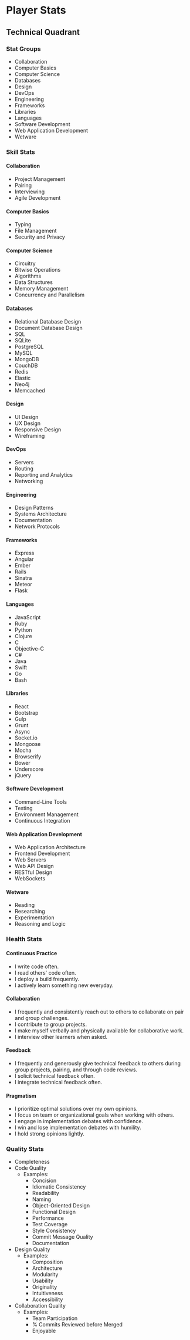 # Player Stats

## Technical Quadrant

### Stat Groups

- Collaboration
- Computer Basics
- Computer Science
- Databases
- Design
- DevOps
- Engineering
- Frameworks
- Libraries
- Languages
- Software Development
- Web Application Development
- Wetware

### Skill Stats

#### Collaboration
- Project Management
- Pairing
- Interviewing
- Agile Development

#### Computer Basics
- Typing
- File Management
- Security and Privacy

#### Computer Science
- Circuitry
- Bitwise Operations
- Algorithms
- Data Structures
- Memory Management
- Concurrency and Parallelism

#### Databases
- Relational Database Design
- Document Database Design
- SQL
- SQLite
- PostgreSQL
- MySQL
- MongoDB
- CouchDB
- Redis
- Elastic
- Neo4j
- Memcached

#### Design
- UI Design
- UX Design
- Responsive Design
- Wireframing

#### DevOps
- Servers
- Routing
- Reporting and Analytics
- Networking

#### Engineering
- Design Patterns
- Systems Architecture
- Documentation
- Network Protocols

#### Frameworks
- Express
- Angular
- Ember
- Rails
- Sinatra
- Meteor
- Flask

#### Languages
- JavaScript
- Ruby
- Python
- Clojure
- C
- Objective-C
- C#
- Java
- Swift
- Go
- Bash

#### Libraries
- React
- Bootstrap
- Gulp
- Grunt
- Async
- Socket.io
- Mongoose
- Mocha
- Browserify
- Bower
- Underscore
- jQuery

#### Software Development
- Command-Line Tools
- Testing
- Environment Management
- Continuous Integration

#### Web Application Development
- Web Application Architecture
- Frontend Development
- Web Servers
- Web API Design
- RESTful Design
- WebSockets

#### Wetware
- Reading
- Researching
- Experimentation
- Reasoning and Logic

### Health Stats

#### Continuous Practice
- I write code often.
- I read others' code often.
- I deploy a build frequently.
- I actively learn something new everyday.

#### Collaboration
- I frequently and consistently reach out to others to collaborate on pair and group challenges.
- I contribute to group projects.
- I make myself verbally and physically available for collaborative work.
- I interview other learners when asked.

#### Feedback
- I frequently and generously give technical feedback to others during group projects, pairing, and through code reviews.
- I solicit technical feedback often.
- I integrate technical feedback often.

#### Pragmatism
- I prioritize optimal solutions over my own opinions.
- I focus on team or organizational goals when working with others.
- I engage in implementation debates with confidence.
- I win and lose implementation debates with humility.
- I hold strong opinions lightly.

### Quality Stats

- Completeness
- Code Quality
  - Examples:
    - Concision
    - Idiomatic Consistency
    - Readability
    - Naming
    - Object-Oriented Design
    - Functional Design
    - Performance
    - Test Coverage
    - Style Consistency
    - Commit Message Quality
    - Documentation
- Design Quality
  - Examples:
    - Composition
    - Architecture
    - Modularity
    - Usability
    - Originality
    - Intuitiveness
    - Accessibility
- Collaboration Quality
  - Examples:
    - Team Participation
    - % Commits Reviewed before Merged
    - Enjoyable
